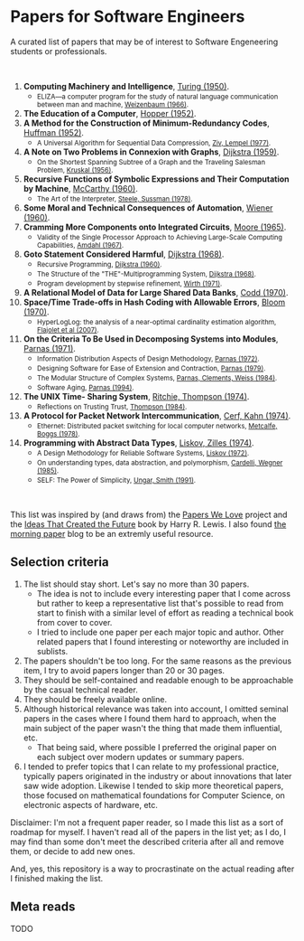 # Papers for Software Engineers

A curated list of papers that may be of interest to Software Engeneering students or professionals.

<br/>

1. **Computing Machinery and Intelligence**, [Turing (1950)](#https://phil415.pbworks.com/f/TuringComputing.pdf).
    * <small>ELIZA—a computer program for the study of natural language communication between man and machine, [Weizenbaum (1966)](http://web.stanford.edu/class/cs124/p36-weizenabaum.pdf).</small>
1. **The Education of a Computer**, [Hopper (1952)](#https://people.cs.umass.edu/~emery/classes/cmpsci691st/readings/PL/p243-hopper.pdf).
1. **A Method for the Construction of Minimum-Redundancy Codes**, [Huffman (1952)](#https://www.ic.tu-berlin.de/fileadmin/fg121/Source-Coding_WS12/selected-readings/10_04051119.pdf).
    * <small>A Universal Algorithm for Sequential Data Compression, [Ziv, Lempel (1977)](https://courses.cs.duke.edu/spring03/cps296.5/papers/ziv_lempel_1977_universal_algorithm.pdf).</small>
1. **A Note on Two Problems in Connexion with Graphs**, [Dijkstra (1959)](#http://www-m3.ma.tum.de/foswiki/pub/MN0506/WebHome/dijkstra.pdf).
    * <small>On the Shortest Spanning Subtree of a Graph and the Traveling Salesman Problem, [Kruskal (1956)](http://5010.mathed.usu.edu/Fall2018/THigham/Krukskal.pdf).</small>
1. **Recursive Functions of Symbolic Expressions and Their Computation by Machine**, [McCarthy (1960)](#http://jmc.stanford.edu/articles/recursive/recursive.pdf).
    * <small>The Art of the Interpreter, [Steele, Sussman (1978)](http://bitsavers.informatik.uni-stuttgart.de/pdf/mit/ai/aim/AIM-453.pdf).</small>
1. **Some Moral and Technical Consequences of Automation**, [Wiener (1960)](#https://nissenbaum.tech.cornell.edu/papers/Wiener.pdf).
1. **Cramming More Components onto Integrated Circuits**, [Moore (1965)](#https://newsroom.intel.com/wp-content/uploads/sites/11/2018/05/moores-law-electronics.pdf).
    * <small>Validity of the Single Processor Approach to Achieving Large-Scale Computing Capabilities, [Amdahl (1967)](https://www3.cs.stonybrook.edu/~rezaul/Spring-2012/CSE613/reading/Amdahl-1967.pdf).</small>
1. **Goto Statement Considered Harmful**, [Dijkstra (1968)](#https://homepages.cwi.nl/~storm/teaching/reader/Dijkstra68.pdf).
    * <small>Recursive Programming, [Dijkstra (1960)](https://www.ics.uci.edu/~jajones/INF102-S18/readings/07_dijkstra.pdf).</small>
    * <small>The Structure of the \"THE\"-Multiprogramming System, [Dijkstra (1968)](https://www.eecs.ucf.edu/~eurip/papers/dijkstra-the68.pdf).</small>
    * <small>Program development by stepwise refinement, [Wirth (1971)](http://sunnyday.mit.edu/16.355/wirth-refinement.html).</small>
1. **A Relational Model of Data for Large Shared Data Banks**, [Codd (1970)](#https://www.seas.upenn.edu/~zives/03f/cis550/codd.pdf).
1. **Space/Time Trade-offs in Hash Coding with Allowable Errors**, [Bloom (1970)](#https://cs.pwr.edu.pl/cichon/2021_22_a/BigData/Bloom.pdf).
    * <small>HyperLogLog: the analysis of a near-optimal cardinality estimation algorithm, [Flajolet et al (2007)](http://algo.inria.fr/flajolet/Publications/FlFuGaMe07.pdf).</small>
1. **On the Criteria To Be Used in Decomposing Systems into Modules**, [Parnas (1971)](#https://www.win.tue.nl/~wstomv/edu/2ip30/references/criteria_for_modularization.pdf).
    * <small>Information Distribution Aspects of Design Methodology, [Parnas (1972)](https://cseweb.ucsd.edu/~wgg/CSE218/Parnas-IFIP71-information-distribution.PDF).</small>
    * <small>Designing Software for Ease of Extension and Contraction, [Parnas (1979)](https://courses.cs.washington.edu/courses/cse503/08wi/parnas-1979.pdf).</small>
    * <small>The Modular Structure of Complex Systems, [Parnas, Clements, Weiss (1984)](http://citeseerx.ist.psu.edu/viewdoc/download?doi=10.1.1.40.3812&rep=rep1&type=pdf).</small>
    * <small>Software Aging, [Parnas (1994)](https://www.cs.drexel.edu/~yfcai/CS451/RequiredReadings/SoftwareAging.pdf).</small>
1. **The UNIX Time- Sharing System**, [Ritchie, Thompson (1974)](#https://dsf.berkeley.edu/cs262/unix.pdf).
    * <small>Reflections on Trusting Trust, [Thompson (1984)](https://www.cs.cmu.edu/~rdriley/487/papers/Thompson_1984_ReflectionsonTrustingTrust.pdf).</small>
1. **A Protocol for Packet Network Intercommunication**, [Cerf, Kahn (1974)](#https://www.cs.princeton.edu/courses/archive/fall06/cos561/papers/cerf74.pdf).
    * <small>Ethernet: Distributed packet switching for local computer networks, [Metcalfe, Boggs (1978)](https://ethernethistory.typepad.com/papers/EthernetPaper.pdf).</small>
1. **Programming with Abstract Data Types**, [Liskov, Zilles (1974)](#https://dl.acm.org/doi/pdf/10.1145/942572.807045).
    * <small>A Design Methodology for Reliable Software Systems, [Liskov (1972)](https://dl.acm.org/doi/pdf/10.1145/1479992.1480018).</small>
    * <small>On understanding types, data abstraction, and polymorphism, [Cardelli, Wegner (1985)](https://dl.acm.org/doi/pdf/10.1145/6041.6042).</small>
    * <small>SELF: The Power of Simplicity, [Ungar, Smith (1991)](https://people.eecs.berkeley.edu/~fateman/264/papers/selfpower.ps).</small>


<br/>

This list was inspired by (and draws from) the [Papers We Love](https://paperswelove.org/) project and
the [Ideas That Created the Future](https://mitpress.mit.edu/books/ideas-created-future) book by Harry R. Lewis.
I also found [the morning paper](https://blog.acolyer.org/) blog to be an extremly useful resource.

## Selection criteria

1. The list should stay short. Let's say no more than 30 papers.
   - The idea is not to include every interesting paper that I come across but rather to keep a representative list that's possible to read from start to finish with a similar level of effort as reading a technical book from cover to cover.
   - I tried to include one paper per each major topic and author. Other related papers that I found interesting or noteworthy are included in sublists.
2. The papers shouldn't be too long. For the same reasons as the previous item, I try to avoid papers longer than 20 or 30 pages.
3. They should be self-contained and readable enough to be approachable by the casual technical reader.
4. They should be freely available online.
5. Although historical relevance was taken into account, I omitted seminal papers in the cases where I found them hard to approach, when the main subject of the paper wasn't the thing that made them influential, etc.
   - That being said, where possible I preferred the original paper on each subject over modern updates or summary papers.
6. I tended to prefer topics that I can relate to my professional practice, typically papers originated in the industry
or about innovations that later saw wide adoption. Likewise I tended to skip more theoretical papers, those focused on mathematical foundations for Computer Science,
on electronic aspects of hardware, etc.


Disclaimer: I'm not a frequent paper reader, so I made this list as a sort of roadmap for myself. I haven't read all of the papers in the list yet; as I do, I may find than some don't meet the described criteria after all and remove them, or decide to add new ones.

And, yes, this repository is a way to procrastinate on the actual reading after I finished making the list.

## Meta reads

TODO

